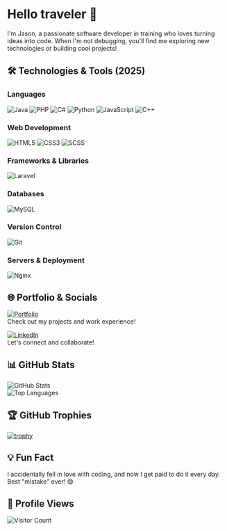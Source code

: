 # Hello traveler 👋  
I'm Jason, a passionate software developer in training who loves turning ideas into code. When I'm not debugging, you'll find me exploring new technologies or building cool projects!

## 🛠️ Technologies & Tools (2025)  
### **Languages**
![Java](https://img.shields.io/badge/Java-2%2B%20years-orange?logo=openjdk) 
![PHP](https://img.shields.io/badge/PHP-<1%20year-777BB4?logo=php) 
![C#](https://img.shields.io/badge/C%23-<1%20year-239120?logo=c-sharp) 
![Python](https://img.shields.io/badge/Python-<1%20year-3776AB?logo=python) 
![JavaScript](https://img.shields.io/badge/JavaScript-2%2B%20years-F7DF1E?logo=javascript) 
![C++](https://img.shields.io/badge/C%2B%2B-<1%20year-00599C?logo=c%2B%2B)

### **Web Development**
![HTML5](https://img.shields.io/badge/HTML5-2%2B%20years-E34F26?logo=html5) 
![CSS3](https://img.shields.io/badge/CSS3-2%2B%20years-1572B6?logo=css3) 
![SCSS](https://img.shields.io/badge/SCSS-<1%20year-CC6699?logo=sass)

### **Frameworks & Libraries**
![Laravel](https://img.shields.io/badge/Laravel-<1%20year-FF2D20?logo=laravel)

### **Databases**
![MySQL](https://img.shields.io/badge/MySQL-2%2B%20years-4479A1?logo=mysql)

### **Version Control**
![Git](https://img.shields.io/badge/Git-2%2B%20years-F05032?logo=git)

### **Servers & Deployment**
![Nginx](https://img.shields.io/badge/Nginx-<1%20year-009639?logo=nginx)

## 🌐 Portfolio & Socials  

[![Portfolio](https://img.shields.io/badge/Portfolio-grapjeje.nl-%2300A98F?style=for-the-badge&logo=google-chrome&logoColor=white)](https://grapjeje.nl/)  
Check out my projects and work experience!

[![LinkedIn](https://img.shields.io/badge/LinkedIn-Jason%20van%20Loon-%230A66C2?style=for-the-badge&logo=linkedin&logoColor=white)](https://www.linkedin.com/in/jason-van-loon/)  
Let's connect and collaborate!

## 📊 GitHub Stats  

![GitHub Stats](https://github-readme-stats.vercel.app/api?username=grapjeje&show_icons=true&theme=nord)  
![Top Languages](https://github-readme-stats.vercel.app/api/top-langs/?username=grapjeje&layout=compact&theme=nord)  

## 🏆 GitHub Trophies  

[![trophy](https://github-profile-trophy.vercel.app/?username=grapjeje&theme=nord&column=7)](https://github.com/ryo-ma/github-profile-trophy)  

## 💡 Fun Fact  
I accidentally fell in love with coding, and now I get paid to do it every day. Best "mistake" ever! 😄  

## 👀 Profile Views
![Visitor Count](https://komarev.com/ghpvc/?username=grapjeje&color=blue&style=flat)  
